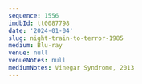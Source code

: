 ```yaml
---
sequence: 1556
imdbId: tt0087798
date: '2024-01-04'
slug: night-train-to-terror-1985
medium: Blu-ray
venue: null
venueNotes: null
mediumNotes: Vinegar Syndrome, 2013
---
```


